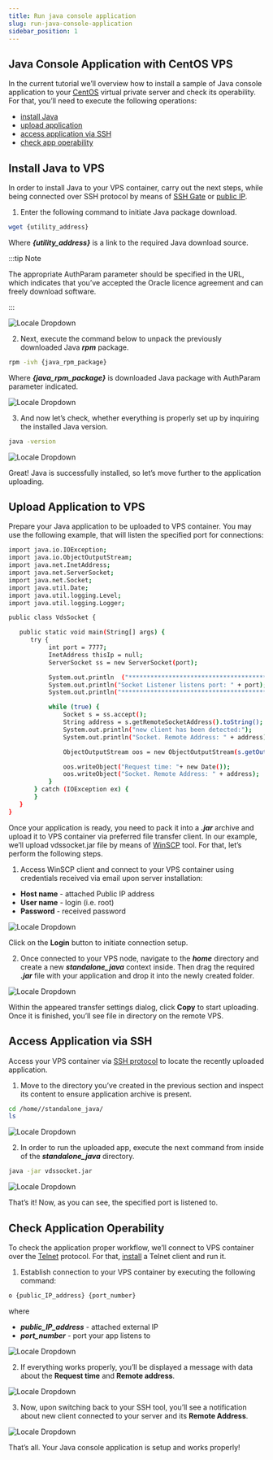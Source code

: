 ```yaml
---
title: Run java console application
slug: run-java-console-application
sidebar_position: 1
---
```


## Java Console Application with CentOS VPS

In the current tutorial we’ll overview how to install a sample of Java console application to your [СentOS](/docs/elastic-vps/elastic-vps-overview/centos-vps) virtual private server and check its operability. For that, you’ll need to execute the following operations:

- [install Java](/docs/elastic-vps/linux-vps-use-cases/run-java-console-application#install-java-to-vps)
- [upload application](/docs/elastic-vps/linux-vps-use-cases/run-java-console-application#upload-application-to-vps)
- [access application via SSH](/docs/elastic-vps/linux-vps-use-cases/run-java-console-application#a%D1%81%D1%81ess-application-via-ssh)
- [check app operability](/docs/elastic-vps/linux-vps-use-cases/run-java-console-application#check-application-operability)

## Install Java to VPS

In order to install Java to your VPS container, carry out the next steps, while being connected over SSH protocol by means of [SSH Gate](/docs/elastic-vps/elastic-vps-management/linux-vps-access-via-ssh-gate) or [public IP](/docs/elastic-vps/elastic-vps-management/linux-vps-access-via-public-ip).

1. Enter the following command to initiate Java package download.

```bash
wget {utility_address}
```

Where **_{utility_address}_** is a link to the required Java download source.

:::tip Note

The appropriate AuthParam parameter should be specified in the URL, which indicates that you’ve accepted the Oracle licence agreement and can freely download software.

:::

<div style={{
    display:'flex',
    justifyContent: 'center',
    margin: '0 0 1rem 0'
}}>

![Locale Dropdown](./img/RunJavaConsoleApplication/01-install-java-vps-ssh.png)

</div>

2. Next, execute the command below to unpack the previously downloaded Java **_rpm_** package.

```bash
rpm -ivh {java_rpm_package}
```

Where **_{java_rpm_package}_** is downloaded Java package with AuthParam parameter indicated.

<div style={{
    display:'flex',
    justifyContent: 'center',
    margin: '0 0 1rem 0'
}}>

![Locale Dropdown](./img/RunJavaConsoleApplication/02-vps-execute-java-rpm.png)

</div>

3. And now let’s check, whether everything is properly set up by inquiring the installed Java version.

```bash
java -version
```

<div style={{
    display:'flex',
    justifyContent: 'center',
    margin: '0 0 1rem 0'
}}>

![Locale Dropdown](./img/RunJavaConsoleApplication/03-java-version-vps.png)

</div>

Great! Java is successfully installed, so let’s move further to the application uploading.

## Upload Application to VPS

Prepare your Java application to be uploaded to VPS container. You may use the following example, that will listen the specified port for connections:

```bash
import java.io.IOException;
import java.io.ObjectOutputStream;
import java.net.InetAddress;
import java.net.ServerSocket;
import java.net.Socket;
import java.util.Date;
import java.util.logging.Level;
import java.util.logging.Logger;

public class VdsSocket {

   public static void main(String[] args) {
      try {
           int port = 7777;
           InetAddress thisIp = null;
           ServerSocket ss = new ServerSocket(port);

           System.out.println  ("**********************************************************************");
           System.out.println("Socket Listener listens port: " + port);
           System.out.println("**********************************************************************");

           while (true) {
               Socket s = ss.accept();
               String address = s.getRemoteSocketAddress().toString();
               System.out.println("new client has been detected:");
               System.out.println("Socket. Remote Address: " + address);

               ObjectOutputStream oos = new ObjectOutputStream(s.getOutputStream());

               oos.writeObject("Request time: "+ new Date());
               oos.writeObject("Socket. Remote Address: " + address);
           }
       } catch (IOException ex) {
       }
   }
}
```

Once your application is ready, you need to pack it into a **_.jar_** archive and upload it to VPS container via preferred file transfer client. In our example, we’ll upload vdssocket.jar file by means of [WinSCP](https://winscp.net/eng/index.php) tool. For that, let’s perform the following steps.

1. Access WinSCP client and connect to your VPS container using credentials received via email upon server installation:

- **Host name** - attached Public IP address
- **User name** - login (i.e. root)
- **Password** - received password

<div style={{
    display:'flex',
    justifyContent: 'center',
    margin: '0 0 1rem 0'
}}>

![Locale Dropdown](./img/RunJavaConsoleApplication/04-winscp-connect-to-vps.png)

</div>

Click on the **Login** button to initiate connection setup.

2. Once connected to your VPS node, navigate to the **_home_** directory and create a new **_standalone_java_** context inside. Then drag the required **_.jar_** file with your application and drop it into the newly created folder.

<div style={{
    display:'flex',
    justifyContent: 'center',
    margin: '0 0 1rem 0'
}}>

![Locale Dropdown](./img/RunJavaConsoleApplication/05-upload-java-app-to-vps.png)

</div>

Within the appeared transfer settings dialog, click **Copy** to start uploading. Once it is finished, you’ll see file in directory on the remote VPS.

## Aссess Application via SSH

Access your VPS container via [SSH protocol](/docs/deployment-tools/ssh/ssh-access/overview) to locate the recently uploaded application.

1. Move to the directory you’ve created in the previous section and inspect its content to ensure application archive is present.

```bash
cd /home//standalone_java/
ls
```

<div style={{
    display:'flex',
    justifyContent: 'center',
    margin: '0 0 1rem 0'
}}>

![Locale Dropdown](./img/RunJavaConsoleApplication/06-java-standalone-application-directory.png)

</div>

2. In order to run the uploaded app, execute the next command from inside of the **_standalone_java_** directory.

```bash
java -jar vdssocket.jar
```

<div style={{
    display:'flex',
    justifyContent: 'center',
    margin: '0 0 1rem 0'
}}>

![Locale Dropdown](./img/RunJavaConsoleApplication/07-vps-run-java-application.png)

</div>

That’s it! Now, as you can see, the specified port is listened to.

## Check Application Operability

To check the application proper workflow, we’ll connect to VPS container over the [Telnet](https://en.wikipedia.org/wiki/Telnet) protocol. For that, [install](<https://learn.microsoft.com/en-us/previous-versions/windows/it-pro/windows-server-2008-R2-and-2008/cc771275(v=ws.10)?redirectedfrom=MSDN#bkmk_installcmd>) a Telnet client and run it.

1. Establish connection to your VPS container by executing the following command:

```bash
o {public_IP_address} {port_number}
```

where

- **_public_IP_address_** - attached external IP
- **_port_number_** - port your app listens to

<div style={{
    display:'flex',
    justifyContent: 'center',
    margin: '0 0 1rem 0'
}}>

![Locale Dropdown](./img/RunJavaConsoleApplication/08-vps-telnet-test.png)

</div>

2. If everything works properly, you’ll be displayed a message with data about the **Request time** and **Remote address**.

<div style={{
    display:'flex',
    justifyContent: 'center',
    margin: '0 0 1rem 0'
}}>

![Locale Dropdown](./img/RunJavaConsoleApplication/09-telnet-request-time-remote-address.png)

</div>

3. Now, upon switching back to your SSH tool, you’ll see a notification about new client connected to your server and its **Remote Address**.

<div style={{
    display:'flex',
    justifyContent: 'center',
    margin: '0 0 1rem 0'
}}>

![Locale Dropdown](./img/RunJavaConsoleApplication/10-vps-new-client-connection.png)

</div>

That’s all. Your Java console application is setup and works properly!
